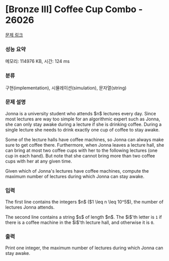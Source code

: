 # [Bronze III] Coffee Cup Combo - 26026 

[문제 링크](https://www.acmicpc.net/problem/26026) 

### 성능 요약

메모리: 114976 KB, 시간: 124 ms

### 분류

구현(implementation), 시뮬레이션(simulation), 문자열(string)

### 문제 설명

<p>Jonna is a university student who attends $n$ lectures every day. Since most lectures are way too simple for an algorithmic expert such as Jonna, she can only stay awake during a lecture if she is drinking coffee. During a single lecture she needs to drink exactly one cup of coffee to stay awake.</p>

<p>Some of the lecture halls have coffee machines, so Jonna can always make sure to get coffee there. Furthermore, when Jonna leaves a lecture hall, she can bring at most two coffee cups with her to the following lectures (one cup in each hand). But note that she cannot bring more than two coffee cups with her at any given time.</p>

<p>Given which of Jonna's lectures have coffee machines, compute the maximum number of lectures during which Jonna can stay awake.</p>

### 입력 

 <p>The first line contains the integers $n$ ($1 \leq n \leq 10^5$), the number of lectures Jonna attends.</p>

<p>The second line contains a string $s$ of length $n$. The $i$'th letter is <code>1</code> if there is a coffee machine in the $i$'th lecture hall, and otherwise it is <code>0</code>.</p>

### 출력 

 <p>Print one integer, the maximum number of lectures during which Jonna can stay awake.</p>

